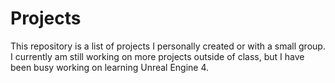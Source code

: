 # Projects
This repository is a list of projects I personally created or with a small group.
I currently am still working on more projects outside of class, but I have been busy working on learning Unreal Engine 4.
